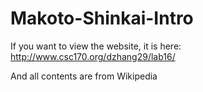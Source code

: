 # Makoto-Shinkai-Intro

If you want to view the website, it is here: http://www.csc170.org/dzhang29/lab16/

And all contents are from Wikipedia
